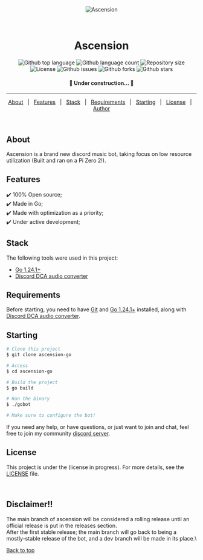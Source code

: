 <div align="center" id="top"> 
  <img src="./.github/app.gif" alt="Ascension" /> 

  &#xa0;
</div>

<h1 align="center">Ascension</h1>

<p align="center">
  <img alt="Github top language" src="https://img.shields.io/github/languages/top/Serbirial/ascension-go?color=56BEB8">

  <img alt="Github language count" src="https://img.shields.io/github/languages/count/Serbirial/ascension-go?color=56BEB8">

  <img alt="Repository size" src="https://img.shields.io/github/repo-size/Serbirial/ascension-go?color=56BEB8">

  <img alt="License" src="https://img.shields.io/github/license/Serbirial/ascension-go?color=56BEB8">

  <img alt="Github issues" src="https://img.shields.io/github/issues/Serbirial/ascension-go?color=56BEB8" />

  <img alt="Github forks" src="https://img.shields.io/github/forks/Serbirial/ascension-go?color=56BEB8" />

  <img alt="Github stars" src="https://img.shields.io/github/stars/Serbirial/ascension-go?color=56BEB8" />
</p>

<h4 align="center"> 
	🚧 Under construction...  🚧
</h4> 

<hr>

<p align="center">
  <a href="#about">About</a> &#xa0; | &#xa0; 
  <a href="#features">Features</a> &#xa0; | &#xa0;
  <a href="#stack">Stack</a> &#xa0; | &#xa0;
  <a href="#requirements">Requirements</a> &#xa0; | &#xa0;
  <a href="#starting">Starting</a> &#xa0; | &#xa0;
  <a href="#license">License</a> &#xa0; | &#xa0;
  <a href="https://github.com/Serbirial" target="_blank">Author</a>
</p>

<br>

## About ##

Ascension is a brand new discord music bot, taking focus on low resource utilization (Built and ran on a Pi Zero 2!).<br/>

## Features ##

:heavy_check_mark: 100% Open source;\
:heavy_check_mark: Made in Go;\
:heavy_check_mark: Made with optimization as a priority;\
:heavy_check_mark: Under active development;

## Stack ##

The following tools were used in this project:

- [Go 1.24.1+](https://go.dev/dl/go1.24.3.windows-amd64.msi)
- [Discord DCA audio converter](https://github.com/bwmarrin/dca)
  
##  Requirements ##

Before starting, you need to have [Git](https://git-scm.com) and [Go 1.24.1+](https://go.dev/dl/go1.24.3.windows-amd64.msi) installed, along with [Discord DCA audio converter](https://github.com/bwmarrin/dca).

## Starting ##

```bash
# Clone this project
$ git clone ascension-go

# Access
$ cd ascension-go

# Build the project
$ go build

# Run the binary
$ ./gobot

# Make sure to configure the bot!
```


If you need any help, or have questions, or just want to join and chat, feel free to join my community [discord server](https://discord.gg/Pdytkk8sGy).

## License ##

This project is under the (license in progress). For more details, see the [LICENSE](LICENSE.md) file.

&#xa0;

## Disclaimer!! ##
The main branch of ascension will be considered a rolling release until an official release is put in the releases section.\
After the first stable release; the main branch will go back to being a mostly-stable release of the bot, and a dev branch will be made in its place.\

<a href="#top">Back to top</a>
